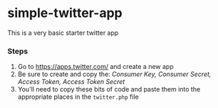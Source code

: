 # simple-twitter-app

This is a very basic starter twitter app

### Steps
1. Go to https://apps.twitter.com/ and create a new app
2. Be sure to create and copy the: *Consumer Key, Consumer Secret, Access Token, Access Token Secret*
3. You'll need to copy these bits of code and paste them into the appropriate places in the ```twitter.php``` file
